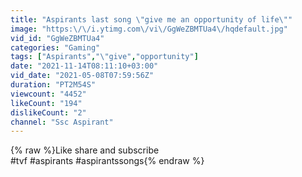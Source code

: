 ```yaml
---
title: "Aspirants last song \"give me an opportunity of life\""
image: "https:\/\/i.ytimg.com\/vi\/GgWeZBMTUa4\/hqdefault.jpg"
vid_id: "GgWeZBMTUa4"
categories: "Gaming"
tags: ["Aspirants","\"give","opportunity"]
date: "2021-11-14T08:11:10+03:00"
vid_date: "2021-05-08T07:59:56Z"
duration: "PT2M54S"
viewcount: "4452"
likeCount: "194"
dislikeCount: "2"
channel: "Ssc Aspirant"
---
```

{% raw %}Like share and subscribe<br />#tvf #aspirants #aspirantssongs{% endraw %}
